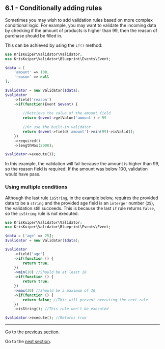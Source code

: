 ## 6.1 - Conditionally adding rules

Sometimes you may wish to add validation rules based on more complex conditional logic. For example, you may want to validate the incoming data by checking if the amount of products is higher than 99, then the reason of purchase should be filled in.

This can be achieved by using the `if()` method:

```php
use KrisKuiper\Validator\Validator;
use KrisKuiper\Validator\Blueprint\Events\Event;

$data = [
    'amount' => 100,
    'reason' => null
];

$validator = new Validator($data);
$validator
    ->field('reason')
    ->if(function(Event $event) {
        
        //Retrieve the value of the amount field
        return $event->getValue('amount') > 99
        
        //Or use the built-in validator
        return $event->field('amount')->min(99)->isValid();
    })
    ->required()
    ->lengthMax(2000);

$validator->execute());
```

In this example, the validation will fail because the amount is higher than 99, so the reason field is required. If the amount was below 100, validation would have pass.



### Using multiple conditions

Although the last rule `isString`, in the example below, requires the provided data to be a `string` and the provided age field is an `interger` number (`25`), the validation still succeeds. This is because the last `if` rule returns `false`, so the `isString` rule is not executed.

```php
use KrisKuiper\Validator\Validator;
use KrisKuiper\Validator\Blueprint\Events\Event;

$data = ['age' => 25];
$validator = new Validator($data);

$validator
    ->field('age')
    ->if(function () {
        return true;
    })
    ->min(10) //Should be at least 10
    ->if(function () {
        return true;
    })
    ->max(30) //Should be a maximum of 30
    ->if(function () {
        return false; //This will prevent executing the next rule
    })
    ->isString(); //This rule won't be executed

$validator->execute(); //Returns true
```


---------------

Go to the [previous section](/docs/05%20-%20Custom%20validation%20rules/5.2%20-%20Using%20closures.md).

Go to the [next section](/docs/07%20-%20Filtering%20values%20based%20on%20rules/7.1%20-%20Filtering%20values%20based%20on%20validation%20rules.md).